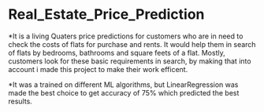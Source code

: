 # Real_Estate_Price_Prediction

*It is a living Quaters price predictions for customers who are in need to check the costs of flats for purchase and rents. It would help them in search of flats by bedrooms, bathrooms and square feets of a flat. Mostly, customers look for these basic requirements in search, by making that into account i made this project to make their work efficent.

*It was a trained on different ML algorithms, but LinearRegression was made the best choice to get accuracy of 75% which predicted the best results.
